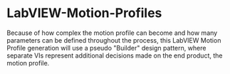 # LabVIEW-Motion-Profiles

Because of how complex the motion profile can become and how many parameters can be defined throughout the process, this LabVIEW Motion Profile generation will use a pseudo "Builder" design pattern, where separate VIs represent additional decisions made on the end product, the motion profile.
